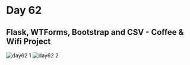 # Day 62
## Flask, WTForms, Bootstrap and CSV - Coffee & Wifi Project

![day62 1](https://github.com/diorithaliti/Python/assets/74361197/6d6abf9e-e0cf-4cb3-a9c8-3d571fe7b8d0)
![day62 2](https://github.com/diorithaliti/Python/assets/74361197/c947df0f-81e8-49bd-b27e-3557200445b9)

